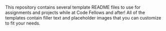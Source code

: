 This repository contains several template README files to use for assignments and projects while at Code Fellows and after! All of the templates contain filler text and placeholder images that you can customize to fit your needs.